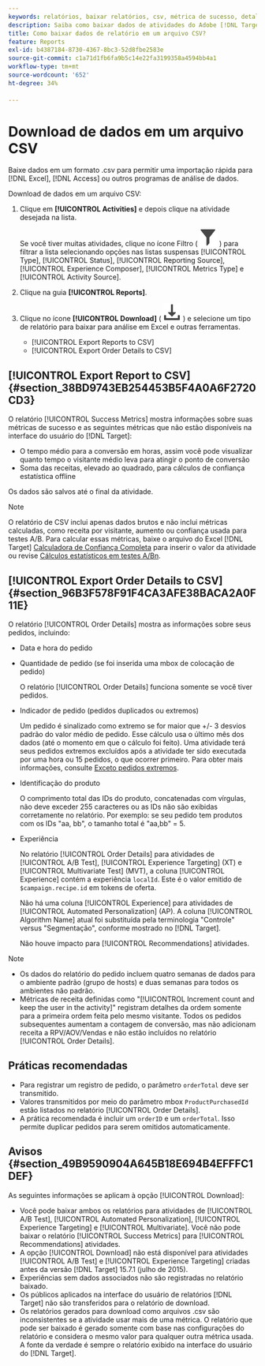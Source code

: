 ```yaml
---
keywords: relatórios, baixar relatórios, csv, métrica de sucesso, detalhes do pedido
description: Saiba como baixar dados de atividades do Adobe [!DNL Target]  em um formato CVS para permitir uma importação rápida para Excel, Access ou outros programas de análise de dados.
title: Como baixar dados de relatório em um arquivo CSV?
feature: Reports
exl-id: b4387184-8730-4367-8bc3-52d8fbe2583e
source-git-commit: c1a71d1fb6fa9b5c14e22fa3199358a4594bb4a1
workflow-type: tm+mt
source-wordcount: '652'
ht-degree: 34%

---
```


# Download de dados em um arquivo CSV

Baixe dados em um formato .csv para permitir uma importação rápida para [!DNL Excel], [!DNL Access] ou outros programas de análise de dados.

Download de dados em um arquivo CSV:

1. Clique em **[!UICONTROL Activities]** e depois clique na atividade desejada na lista.

   Se você tiver muitas atividades, clique no ícone Filtro ( ![Ícone Filtro](/help/main/assets/icons/Filter.svg) ) para filtrar a lista selecionando opções nas listas suspensas [!UICONTROL Type], [!UICONTROL Status], [!UICONTROL Reporting Source], [!UICONTROL Experience Composer], [!UICONTROL Metrics Type] e [!UICONTROL Activity Source].

1. Clique na guia **[!UICONTROL Reports]**.
1. Clique no ícone **[!UICONTROL Download]** ( ![Ícone de download](/help/main/assets/icons/Download.svg) ) e selecione um tipo de relatório para baixar para análise em Excel e outras ferramentas.

   * [!UICONTROL Export Reports to CSV]
   * [!UICONTROL Export Order Details to CSV]

## [!UICONTROL Export Report to CSV] {#section_38BD9743EB254453B5F4A0A6F2720CD3}

O relatório [!UICONTROL Success Metrics] mostra informações sobre suas métricas de sucesso e as seguintes métricas que não estão disponíveis na interface do usuário do [!DNL Target]:

* O tempo médio para a conversão em horas, assim você pode visualizar quanto tempo o visitante médio leva para atingir o ponto de conversão
* Soma das receitas, elevado ao quadrado, para cálculos de confiança estatística offline

Os dados são salvos até o final da atividade.

>[!NOTE]
>
>O relatório de CSV inclui apenas dados brutos e não inclui métricas calculadas, como receita por visitante, aumento ou confiança usada para testes A/B. Para calcular essas métricas, baixe o arquivo do Excel [!DNL Target] [Calculadora de Confiança Completa](/help/main/assets/complete_confidence_calculator.xlsx) para inserir o valor da atividade ou revise [Cálculos estatísticos em testes A/Bn](/help/main/c-reports/statistical-methodology/statistical-calculations.md).

## [!UICONTROL Export Order Details to CSV] {#section_96B3F578F91F4CA3AFE38BACA2A0F11E}

O relatório [!UICONTROL Order Details] mostra as informações sobre seus pedidos, incluindo:

* Data e hora do pedido
* Quantidade de pedido (se foi inserida uma mbox de colocação de pedido)

  O relatório [!UICONTROL Order Details] funciona somente se você tiver pedidos.

* Indicador de pedido (pedidos duplicados ou extremos)

  Um pedido é sinalizado como extremo se for maior que +/- 3 desvios padrão do valor médio de pedido. Esse cálculo usa o último mês dos dados (até o momento em que o cálculo foi feito). Uma atividade terá seus pedidos extremos excluídos após a atividade ter sido executada por uma hora ou 15 pedidos, o que ocorrer primeiro. Para obter mais informações, consulte [Exceto pedidos extremos](/help/main/c-reports/c-report-settings/excluding-extreme-orders.md#task_2AE7743FFCDD466DAEEB720BE5F33DAA).

* Identificação do produto

  O comprimento total das IDs do produto, concatenadas com vírgulas, não deve exceder 255 caracteres ou as IDs não são exibidas corretamente no relatório. Por exemplo: se seu pedido tem produtos com os IDs &quot;aa, bb&quot;, o tamanho total é &quot;aa,bb&quot; = 5.

* Experiência

  No relatório [!UICONTROL Order Details] para atividades de [!UICONTROL A/B Test], [!UICONTROL Experience Targeting] (XT) e [!UICONTROL Multivariate Test] (MVT), a coluna [!UICONTROL Experience] contém a experiência `localId`. Este é o valor emitido de `$campaign.recipe.id` em tokens de oferta.

  Não há uma coluna [!UICONTROL Experience] para atividades de [!UICONTROL Automated Personalization] (AP). A coluna [!UICONTROL Algorithm Name] atual foi substituída pela terminologia &quot;Controle&quot; versus &quot;Segmentação&quot;, conforme mostrado no [!DNL Target].

  Não houve impacto para [!UICONTROL Recommendations] atividades.

>[!NOTE]
>
>* Os dados do relatório do pedido incluem quatro semanas de dados para o ambiente padrão (grupo de hosts) e duas semanas para todos os ambientes não padrão.
>* Métricas de receita definidas como &quot;[!UICONTROL Increment count and keep the user in the activity]&quot; registram detalhes da ordem somente para a primeira ordem feita pelo mesmo visitante. Todos os pedidos subsequentes aumentam a contagem de conversão, mas não adicionam receita a RPV/AOV/Vendas e não estão incluídos no relatório [!UICONTROL Order Details].

## Práticas recomendadas

* Para registrar um registro de pedido, o parâmetro `orderTotal` deve ser transmitido.
* Valores transmitidos por meio do parâmetro mbox `ProductPurchasedId` estão listados no relatório [!UICONTROL Order Details].
* A prática recomendada é incluir um `orderID` e um `orderTotal`. Isso permite duplicar pedidos para serem omitidos automaticamente.

## Avisos {#section_49B9590904A645B18E694B4EFFFC1DEF}

As seguintes informações se aplicam à opção [!UICONTROL Download]:

* Você pode baixar ambos os relatórios para atividades de [!UICONTROL A/B Test], [!UICONTROL Automated Personalization], [!UICONTROL Experience Targeting] e [!UICONTROL Multivariate]. Você não pode baixar o relatório [!UICONTROL Success Metrics] para [!UICONTROL Recommendations] atividades.
* A opção [!UICONTROL Download] não está disponível para atividades [!UICONTROL A/B Test] e [!UICONTROL Experience Targeting] criadas antes da versão [!DNL Target] 15.7.1 (julho de 2015).
* Experiências sem dados associados não são registradas no relatório baixado.
* Os públicos aplicados na interface do usuário de relatórios [!DNL Target] não são transferidos para o relatório de download.
* Os relatórios gerados para download como arquivos .csv são inconsistentes se a atividade usar mais de uma métrica. O relatório que pode ser baixado é gerado somente com base nas configurações do relatório e considera o mesmo valor para qualquer outra métrica usada. A fonte da verdade é sempre o relatório exibido na interface do usuário do [!DNL Target].
